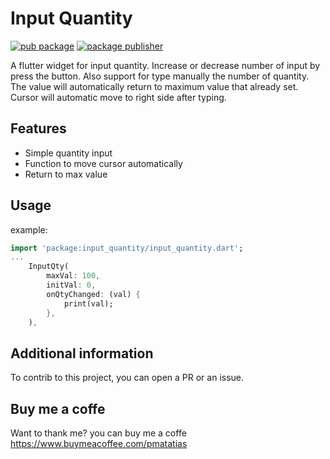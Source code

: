 # Input Quantity

[![pub package](https://img.shields.io/pub/v/input_quantity.svg)](https://pub.dev/packages/input_quantity)
[![package publisher](https://img.shields.io/pub/publisher/logo_n_spinner.svg)](https://pub.dev/publishers/pmatatias.dev/packages)

A flutter widget for input quantity. Increase or decrease number of input by press the button. Also support for type manually the number of quantity. The value will automatically return to maximum value that already set.
Cursor will automatic move to right side after typing.

## Features

- Simple quantity input
- Function to move cursor automatically
- Return to max value

## Usage

example:

```dart
import 'package:input_quantity/input_quantity.dart';
...
    InputQty(
        maxVal: 100,
        initVal: 0,
        onQtyChanged: (val) {
            print(val);
        },
    ),
```

## Additional information

To contrib to this project, you can open a PR or an issue.

## Buy me a coffe

Want to thank me? you can buy me a coffe
https://www.buymeacoffee.com/pmatatias
